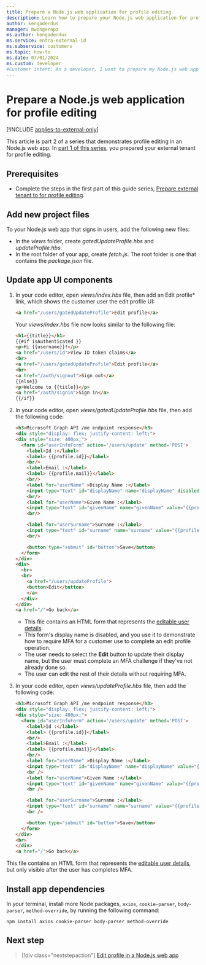 ```yaml
---
title: Prepare a Node.js web application for profile editing
description: Learn how to prepare your Node.js web application for profile editing with multifactor authentication protection in your external tenant
author: kengaderdus
manager: mwongerapz
ms.author: kengaderdus
ms.service: entra-external-id 
ms.subservice: customers
ms.topic: how-to
ms.date: 07/01/2024
ms.custom: developer
#Customer intent: As a developer, I want to prepare my Node.js web app for profile editing so that customer users can update their profile after a successful sign-in.
---
```


# Prepare a Node.js web application for profile editing

[!INCLUDE [applies-to-external-only](../includes/applies-to-external-only.md)]

This article is part 2 of a series that demonstrates profile editing in an Node.js web app. In [part 1 of this series](how-to-web-app-node-edit-profile-prepare-tenant.md), you prepared your external tenant for profile editing.  

## Prerequisites

- Complete the steps in the first part of this guide series, [Prepare external tenant to for profile editing](how-to-web-app-node-edit-profile-prepare-tenant.md). 


## Add new project files

To your Node.js web app that signs in users, add the following new files: 
- In the *views* folder, create *gatedUpdateProfile.hbs* and *updateProfile.hbs*.
- In the root folder of your app, create *fetch.js*. The root folder is one that contains the *package.json* file.

## Update app UI components

1. In your code editor, open *views/index.hbs* file, then add an Edit profile* link, which shows the customer user the edit profile UI:

    ```html
    <a href="/users/gatedUpdateProfile">Edit profile</a>
    ```
    Your *views/index.hbs* file now looks similar to the following file:

    ```html
    <h1>{{title}}</h1>
    {{#if isAuthenticated }}
    <p>Hi {{username}}!</p>
    <a href="/users/id">View ID token claims</a>
    <br>
    <a href="/users/gatedUpdateProfile">Edit profile</a>
    <br>
    <a href="/auth/signout">Sign out</a>
    {{else}}
    <p>Welcome to {{title}}</p>
    <a href="/auth/signin">Sign in</a>
    {{/if}}
    ```

1. In your code editor, open *views/gatedUpdateProfile.hbs* file, then add the following code:

    ```html
    <h3>Microsoft Graph API /me endpoint response</h3>
    <div style="display: flex; justify-content: left;">
    <div style="size: 400px;">
      <form id="userInfoForm" action='/users/update' method='POST'>
        <label>Id :</label>
        <label> {{profile.id}}</label>
        <br/>
        <label>Email :</label>
        <label> {{profile.mail}}</label>
        <br/>
        <label for="userName" >Display Name :</label>
        <input type="text" id="displayName" name="displayName" disabled value="{{profile.displayName}}" />
        <br/>
        <label for="userName">Given Name :</label>
        <input type="text" id="givenName" name="givenName" value="{{profile.givenName}}" />
        <br/>
    
        <label for="userSurname">Surname :</label>
        <input type="text" id="surname" name="surname" value="{{profile.surname}}" />
        <br/>
    
        <button type="submit" id="button">Save</button>
      </form>
    </div>
    <div>
      <br>
      <br>
        <a href="/users/updateProfile">
        <button>Edit</button>
        </a>
      </div>
    </div>
    <a href="/">Go back</a>
    ```

    - This file contains an HTML form that represents the [editable user details](reference-user-permissions.md#microsoft-graph-apis-and-permissions). 
    - This form's display name is disabled, and you use it to demonstrate how to require MFA for a customer use to complete an edit profile operation. 
    - The user needs to select the **Edit** button to update their display name, but the user must complete an MFA challenge if they've not already done so. 
    - The user can edit the rest of their details without requiring MFA.

1. In your code editor, open *views/updateProfile.hbs* file, then add the following code:

    ```html
    <h3>Microsoft Graph API /me endpoint response</h3>
    <div style="display: flex; justify-content: left;">
    <div style="size: 400px;">
      <form id="userInfoForm" action='/users/update' method='POST'>
        <label>Id :</label>
        <label> {{profile.id}}</label>
        <br/>
        <label>Email :</label>
        <label> {{profile.mail}}</label>
        <br/>
        <label for="userName" >Display Name :</label>
        <input type="text" id="displayName" name="displayName" value="{{profile.displayName}}" />
        <br />
        <label for="userName">Given Name :</label>
        <input type="text" id="givenName" name="givenName" value="{{profile.givenName}}" />
        <br />
    
        <label for="userSurname">Surname :</label>
        <input type="text" id="surname" name="surname" value="{{profile.surname}}" />
        <br />
    
        <button type="submit" id="button">Save</button>
      </form>
    </div>
    <br>
    </div>
    <a href="/">Go back</a>
    ```

This file contains an HTML form that represents the [editable user details](reference-user-permissions.md#microsoft-graph-apis-and-permissions), but only visible after the user has completes MFA.

## Install app dependencies

In your terminal, install  more Node packages, `axios`, `cookie-parser`, `body-parser`, `method-override`, by running the following command:

```console
npm install axios cookie-parser body-parser method-override 
```

## Next step

> [!div class="nextstepaction"]
> [Edit profile in a Node.js web app](how-to-web-app-node-edit-profile-update-profile.md)